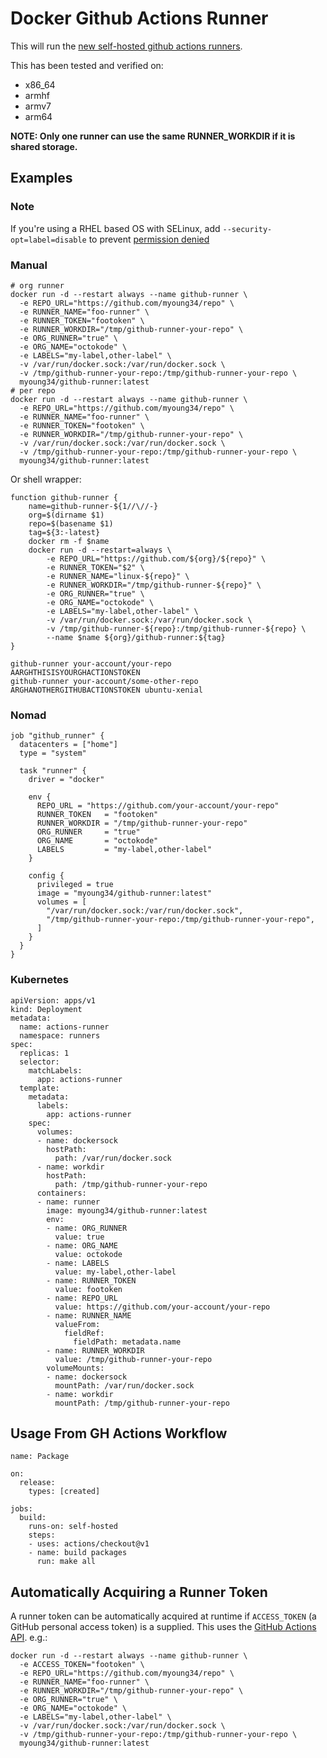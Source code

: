 Docker Github Actions Runner
============================

This will run the [new self-hosted github actions runners](https://help.github.com/en/actions/automating-your-workflow-with-github-actions/hosting-your-own-runners).

This has been tested and verified on:

 * x86_64
 * armhf
 * armv7
 * arm64
 
**NOTE: Only one runner can use the same RUNNER_WORKDIR if it is shared storage.**

## Examples ##

### Note ###

If you're using a RHEL based OS with SELinux, add `--security-opt=label=disable` to prevent [permission denied](https://github.com/myoung34/docker-github-actions-runner/issues/9)

### Manual ###

```
# org runner 
docker run -d --restart always --name github-runner \
  -e REPO_URL="https://github.com/myoung34/repo" \
  -e RUNNER_NAME="foo-runner" \
  -e RUNNER_TOKEN="footoken" \
  -e RUNNER_WORKDIR="/tmp/github-runner-your-repo" \
  -e ORG_RUNNER="true" \
  -e ORG_NAME="octokode" \
  -e LABELS="my-label,other-label" \
  -v /var/run/docker.sock:/var/run/docker.sock \
  -v /tmp/github-runner-your-repo:/tmp/github-runner-your-repo \
  myoung34/github-runner:latest
# per repo
docker run -d --restart always --name github-runner \
  -e REPO_URL="https://github.com/myoung34/repo" \
  -e RUNNER_NAME="foo-runner" \
  -e RUNNER_TOKEN="footoken" \
  -e RUNNER_WORKDIR="/tmp/github-runner-your-repo" \
  -v /var/run/docker.sock:/var/run/docker.sock \
  -v /tmp/github-runner-your-repo:/tmp/github-runner-your-repo \
  myoung34/github-runner:latest
```

Or shell wrapper:

```
function github-runner {
    name=github-runner-${1//\//-}
    org=$(dirname $1)
    repo=$(basename $1)
    tag=${3:-latest}
    docker rm -f $name
    docker run -d --restart=always \
        -e REPO_URL="https://github.com/${org}/${repo}" \
        -e RUNNER_TOKEN="$2" \
        -e RUNNER_NAME="linux-${repo}" \
        -e RUNNER_WORKDIR="/tmp/github-runner-${repo}" \
        -e ORG_RUNNER="true" \
        -e ORG_NAME="octokode" \
        -e LABELS="my-label,other-label" \
        -v /var/run/docker.sock:/var/run/docker.sock \
        -v /tmp/github-runner-${repo}:/tmp/github-runner-${repo} \
        --name $name ${org}/github-runner:${tag}
}

github-runner your-account/your-repo       AARGHTHISISYOURGHACTIONSTOKEN
github-runner your-account/some-other-repo ARGHANOTHERGITHUBACTIONSTOKEN ubuntu-xenial
```

### Nomad ###

```
job "github_runner" {
  datacenters = ["home"]
  type = "system"

  task "runner" {
    driver = "docker"

    env {
      REPO_URL = "https://github.com/your-account/your-repo"
      RUNNER_TOKEN   = "footoken"
      RUNNER_WORKDIR = "/tmp/github-runner-your-repo"
      ORG_RUNNER     = "true"
      ORG_NAME       = "octokode"
      LABELS         = "my-label,other-label"
    }

    config {
      privileged = true
      image = "myoung34/github-runner:latest"
      volumes = [
        "/var/run/docker.sock:/var/run/docker.sock",
        "/tmp/github-runner-your-repo:/tmp/github-runner-your-repo",
      ]
    }
  }
}
```

### Kubernetes ###

```
apiVersion: apps/v1
kind: Deployment
metadata:
  name: actions-runner
  namespace: runners
spec:
  replicas: 1
  selector:
    matchLabels:
      app: actions-runner
  template:
    metadata:
      labels:
        app: actions-runner
    spec:
      volumes:
      - name: dockersock
        hostPath:
          path: /var/run/docker.sock
      - name: workdir
        hostPath:
          path: /tmp/github-runner-your-repo
      containers:
      - name: runner
        image: myoung34/github-runner:latest
        env:
        - name: ORG_RUNNER
          value: true
        - name: ORG_NAME
          value: octokode
        - name: LABELS
          value: my-label,other-label
        - name: RUNNER_TOKEN
          value: footoken
        - name: REPO_URL
          value: https://github.com/your-account/your-repo
        - name: RUNNER_NAME
          valueFrom:
            fieldRef:
              fieldPath: metadata.name
        - name: RUNNER_WORKDIR
          value: /tmp/github-runner-your-repo
        volumeMounts:
        - name: dockersock
          mountPath: /var/run/docker.sock
        - name: workdir
          mountPath: /tmp/github-runner-your-repo
```

## Usage From GH Actions Workflow ##

```
name: Package

on:
  release:
    types: [created]

jobs:
  build:
    runs-on: self-hosted
    steps:
    - uses: actions/checkout@v1
    - name: build packages
      run: make all
```

## Automatically Acquiring a Runner Token  ##

A runner token can be automatically acquired at runtime if `ACCESS_TOKEN` (a GitHub personal access token) is a supplied. This uses the [GitHub Actions API](https://developer.github.com/v3/actions/self_hosted_runners/#create-a-registration-token). e.g.:

```
docker run -d --restart always --name github-runner \
  -e ACCESS_TOKEN="footoken" \
  -e REPO_URL="https://github.com/myoung34/repo" \
  -e RUNNER_NAME="foo-runner" \
  -e RUNNER_WORKDIR="/tmp/github-runner-your-repo" \
  -e ORG_RUNNER="true" \
  -e ORG_NAME="octokode" \
  -e LABELS="my-label,other-label" \
  -v /var/run/docker.sock:/var/run/docker.sock \
  -v /tmp/github-runner-your-repo:/tmp/github-runner-your-repo \
  myoung34/github-runner:latest
```
